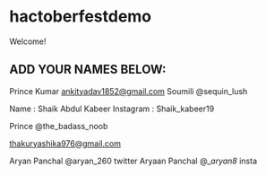 # hactoberfestdemo
Welcome! 
## ADD YOUR NAMES BELOW:
Prince Kumar
ankityadav1852@gmail.com
Soumili @sequin_lush

Name : Shaik Abdul Kabeer
Instagram : Shaik_kabeer19


Prince @the_badass_noob


thakuryashika976@gmail.com

Aryan Panchal @aryan_260  twitter
Aryaan Panchal @__aryan8_ insta


